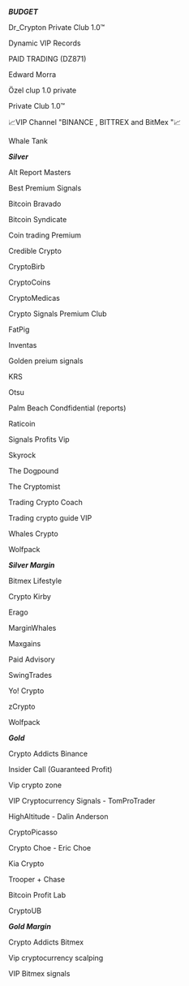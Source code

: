 ***BUDGET***

Dr_Crypton Private Club 1.0™

Dynamic VIP Records

PAID TRADING (DZ871)

Edward Morra

Özel clup 1.0 private


Private Club 1.0™

📈VIP Channel "BINANCE , BITTREX and BitMex "📈

Whale Tank



***Silver***

Alt Report Masters

Best Premium Signals

Bitcoin Bravado

Bitcoin Syndicate

Coin trading Premium

Credible Crypto

CryptoBirb

CryptoCoins

CryptoMedicas

Crypto Signals Premium Club

FatPig

Inventas

Golden preium signals

KRS

Otsu

Palm Beach Condfidential (reports)

Raticoin

Signals Profits Vip

Skyrock

The Dogpound

The Cryptomist

Trading Crypto Coach

Trading crypto guide VIP

Whales Crypto

Wolfpack



***Silver Margin***

Bitmex Lifestyle

Crypto Kirby

Erago

MarginWhales

Maxgains

Paid Advisory

SwingTrades

Yo! Crypto

zCrypto

Wolfpack



***Gold***

Crypto Addicts Binance

Insider Call (Guaranteed Profit)

Vip crypto zone

VIP Cryptocurrency Signals - TomProTrader

HighAltitude - Dalin Anderson

CryptoPicasso

Crypto Choe - Eric Choe

Kia Crypto

Trooper + Chase

Bitcoin Profit Lab

CryptoUB


***Gold Margin***

Crypto Addicts Bitmex

Vip cryptocurrency scalping

VIP Bitmex signals